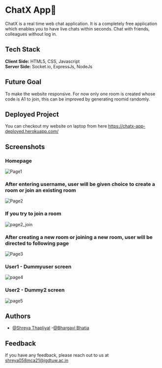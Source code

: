 
# ChatX App🚀

 ChatX is a real time web chat application. It is a completely free application which enables you to have live chats within seconds.
Chat with friends, colleagues without log in.

## Tech Stack

**Client Side:** HTML5, CSS, Javascript<br/>
**Server Side:** Socket.io, ExpressJs, NodeJs

## Future Goal

To make the website responsive. For now only one room is created whose code is A1 to join, this can be improved by generating roomid randomly.

## Deployed Project

 You can checkout my website on laptop from here https://chatx-app-deployed.herokuapp.com/
 
## Screenshots

### Homepage
![Page1](https://user-images.githubusercontent.com/68382993/152633886-26346d92-92f6-4f39-b697-d10a4e281f2f.PNG)
### After entering username, user will be given choice to create a room or join an existing room
![Page2](https://user-images.githubusercontent.com/68382993/152633889-1baf0fb2-eded-4ab9-b842-bdc0590f851c.PNG)
### If you try to join a room
![page2_join](https://user-images.githubusercontent.com/68382993/152633892-d383ff76-5440-4de7-b086-09291fd4f9ff.PNG)
### After creating a new room or joining a new room, user will be directed to following page
![Page3](https://user-images.githubusercontent.com/68382993/152633897-fd85f7a5-45ec-4983-9d1f-5f539f9767b6.PNG)
### User1 - Dummyuser screen
![page4](https://user-images.githubusercontent.com/68382993/152633900-343aa16e-219b-41b7-abc5-90fdcb65f3a7.PNG)
### User2 - Dummy2 screen
![page5](https://user-images.githubusercontent.com/68382993/152633903-48ec4e3f-92c1-4a25-b0cc-3fad5aed8095.PNG)


## Authors

- [@Shreya Thapliyal](https://www.github.com/ShreyaThapliyal)
-[@Bhargavi Bhatia](https://github.com/Bhargavibhatia215)



## Feedback

If you have any feedback, please reach out to us at shreya058mca21@igdtuw.ac.in
